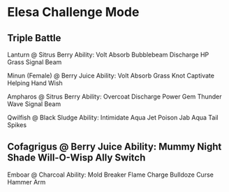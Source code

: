 # Elesa Challenge Mode

## Triple Battle

Lanturn @ Sitrus Berry
Ability: Volt Absorb
Bubblebeam
Discharge
HP Grass
Signal Beam

Minun (Female) @ Berry Juice
Ability: Volt Absorb
Grass Knot
Captivate
Helping Hand
Wish

Ampharos @ Sitrus Berry
Ability: Overcoat
Discharge
Power Gem
Thunder Wave
Signal Beam

Qwilfish @ Black Sludge
Ability: Intimidate
Aqua Jet
Poison Jab
Aqua Tail
Spikes

Cofagrigus @ Berry Juice
Ability: Mummy
Night Shade
Will-O-Wisp
Ally Switch
--

Emboar @ Charcoal
Ability: Mold Breaker
Flame Charge
Bulldoze
Curse
Hammer Arm

